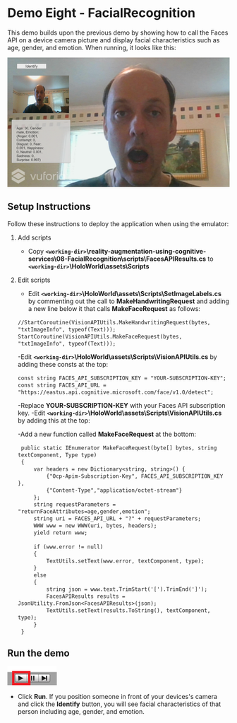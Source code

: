 # Demo Eight - FacialRecognition

This demo builds upon the previous demo by showing how to call the Faces API on a device camera picture and display facial characteristics such as age, gender, and emotion. When running, it looks like this:

![demo-seven](setup/demo8-running-resized-66.png)

## Setup Instructions

Follow these instructions to deploy the application when using the emulator:

1. Add scripts
   - Copy **`<working-dir>`\reality-augmentation-using-cognitive-services\08-FacialRecognition\scripts\FacesAPIResults.cs** to **`<working-dir>`\HoloWorld\assets\Scripts**

1. Edit scripts
   - Edit **`<working-dir>`\HoloWorld\assets\Scripts\SetImageLabels.cs** by commenting out the call to **MakeHandwritingRequest** and adding a new line below it that calls **MakeFaceRequest** as follows:
   ```
   //StartCoroutine(VisionAPIUtils.MakeHandwritingRequest(bytes, "txtImageInfo", typeof(Text)));
   StartCoroutine(VisionAPIUtils.MakeFaceRequest(bytes, "txtImageInfo", typeof(Text)));
   ```
   -Edit **`<working-dir>`\HoloWorld\assets\Scripts\VisionAPIUtils.cs** by adding these consts at the top:
   ```
   const string FACES_API_SUBSCRIPTION_KEY = "YOUR-SUBSCRIPTION-KEY";
   const string FACES_API_URL = "https://eastus.api.cognitive.microsoft.com/face/v1.0/detect";
   ```
   -Replace **YOUR-SUBSCRIPTION-KEY** with your Faces API subscription key.
   -Edit **`<working-dir>`\HoloWorld\assets\Scripts\VisionAPIUtils.cs** by adding this at the top:

   -Add a new function called **MakeFaceRequest** at the bottom:
   ```
    public static IEnumerator MakeFaceRequest(byte[] bytes, string textComponent, Type type)
    {
        var headers = new Dictionary<string, string>() {
            {"Ocp-Apim-Subscription-Key", FACES_API_SUBSCRIPTION_KEY },
            {"Content-Type","application/octet-stream"}
        };
        string requestParameters = "returnFaceAttributes=age,gender,emotion";
        string uri = FACES_API_URL + "?" + requestParameters;
        WWW www = new WWW(uri, bytes, headers);
        yield return www;

        if (www.error != null)
        {
            TextUtils.setText(www.error, textComponent, type);
        }
        else
        {
            string json = www.text.TrimStart('[').TrimEnd(']');
            FacesAPIResults results = JsonUtility.FromJson<FacesAPIResults>(json);
            TextUtils.setText(results.ToString(), textComponent, type);
        }
    }
   ```

## Run the demo

  ![play](setup/play-labelled-resized-66.png)

  - Click **Run**. If you position someone in front of your devices's camera and click the **Identify** button, you will see facial characteristics of that person including age, gender, and emotion.